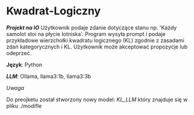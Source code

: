 # Kwadrat-Logiczny
***Projekt na IO***
Użytkownik podaje zdanie dotyczące stanu np. 'Każdy samolot stoi na płycie lotniska'. Program wysyła prompt i podaje przykładowe wierzchołki kwadratu logicznego (KL) zgodnie z zasadami zdań kategorycznych i KL. Użytkownik może akceptować propozycje lub odeprzeć.

**Język**: Python

***LLM***: Ollama, llama3:1b, llama3:3b


*Uwaga*

Do preojketu został stworzony nowy model: *KL_LLM* który znajduje się w pliku ./modifle


